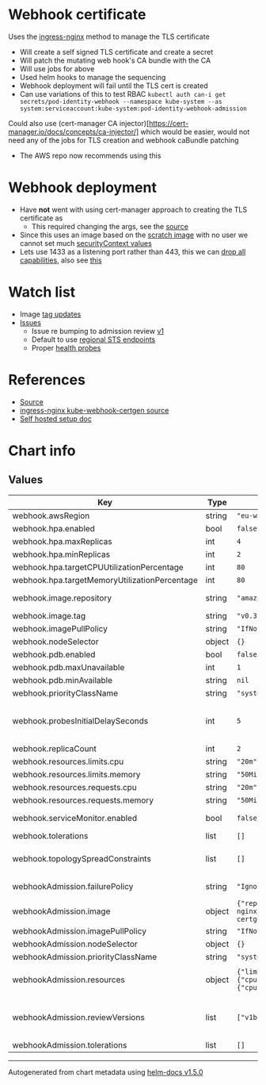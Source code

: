 # Webhook certificate
Uses the [ingress-nginx](https://github.com/kubernetes/ingress-nginx/tree/main/charts/ingress-nginx/templates/admission-webhooks) method to manage the TLS certificate
- Will create a self signed TLS certificate and create a secret
- Will patch the mutating web hook's CA bundle with the CA
- Will use jobs for above
- Used helm hooks to manage the sequencing
- Webhook deployment will fail until the TLS cert is created
- Can use variations of this to test RBAC `kubectl auth can-i get secrets/pod-identity-webhook --namespace kube-system --as system:serviceaccount:kube-system:pod-identity-webhook-admission`

Could also use (cert-manager CA injector)[https://cert-manager.io/docs/concepts/ca-injector/] which would be easier, would not need any of the jobs for TLS creation and webhook caBundle patching
- The AWS repo now recommends using this

# Webhook deployment
- Have **not** went with using cert-manager approach to creating the TLS certificate as
  - This required changing the args, see the [source](https://github.com/aws/amazon-eks-pod-identity-webhook/blob/master/main.go)
- Since this uses an image based on the [scratch image](https://github.com/aws/amazon-eks-pod-identity-webhook/blob/master/Dockerfile) with no user we cannot set much [securityContext values](https://snyk.io/blog/10-kubernetes-security-context-settings-you-should-understand/)
- Lets use 1433 as a listening port rather than 443, this we can [drop all capabilities](https://learn.snyk.io/lessons/container-does-not-drop-all-default-capabilities/kubernetes/), also see [this](https://snyk.io/blog/kubernetes-securitycontext-linux-capabilities/)

# Watch list
- Image [tag updates](https://hub.docker.com/r/amazon/amazon-eks-pod-identity-webhook/tags)
- [Issues](https://github.com/aws/amazon-eks-pod-identity-webhook/issues)
  - Issue re bumping to admission review [v1](https://github.com/aws/amazon-eks-pod-identity-webhook/issues/132)
  - Default to use [regional STS endpoints](https://github.com/aws/amazon-eks-pod-identity-webhook/issues/130)
  - Proper [health probes](https://github.com/aws/amazon-eks-pod-identity-webhook/issues/98)

# References
- [Source](https://github.com/aws/amazon-eks-pod-identity-webhook)
- [ingress-nginx kube-webhook-certgen source](https://github.com/kubernetes/ingress-nginx/tree/main/images/kube-webhook-certgen/rootfs)
- [Self hosted setup doc](https://github.com/aws/amazon-eks-pod-identity-webhook/blob/master/SELF_HOSTED_SETUP.md)

# Chart info
## Values

| Key | Type | Default | Description |
|-----|------|---------|-------------|
| webhook.awsRegion | string | `"eu-west-1"` |  |
| webhook.hpa.enabled | bool | `false` | Assumes resource metrics are available |
| webhook.hpa.maxReplicas | int | `4` |  |
| webhook.hpa.minReplicas | int | `2` |  |
| webhook.hpa.targetCPUUtilizationPercentage | int | `80` |  |
| webhook.hpa.targetMemoryUtilizationPercentage | int | `80` |  |
| webhook.image.repository | string | `"amazon/amazon-eks-pod-identity-webhook"` | See https://hub.docker.com/r/amazon/amazon-eks-pod-identity-webhook/tags |
| webhook.image.tag | string | `"v0.3.0"` |  |
| webhook.imagePullPolicy | string | `"IfNotPresent"` |  |
| webhook.nodeSelector | object | `{}` |  |
| webhook.pdb.enabled | bool | `false` |  |
| webhook.pdb.maxUnavailable | int | `1` |  |
| webhook.pdb.minAvailable | string | `nil` |  |
| webhook.priorityClassName | string | `"system-node-critical"` |  |
| webhook.probesInitialDelaySeconds | int | `5` | Will use this for the liveness and readiness probes, allowing time for the secret creation job to populate the k8s TLS secret and the patch job to update the webhook's caBundle |
| webhook.replicaCount | int | `2` |  |
| webhook.resources.limits.cpu | string | `"20m"` |  |
| webhook.resources.limits.memory | string | `"50Mi"` |  |
| webhook.resources.requests.cpu | string | `"20m"` |  |
| webhook.resources.requests.memory | string | `"50Mi"` |  |
| webhook.serviceMonitor.enabled | bool | `false` | Need to have the prometheus operator ServiceNonitor CRD before this can be enabled |
| webhook.tolerations | list | `[]` |  |
| webhook.topologySpreadConstraints | list | `[]` | See https://kubernetes.io/docs/concepts/workloads/pods/pod-topology-spread-constraints/ |
| webhookAdmission.failurePolicy | string | `"Ignore"` | Danger if you set to Fail may block pod creations unless the target service is healthy |
| webhookAdmission.image | object | `{"repository":"k8s.gcr.io/ingress-nginx/kube-webhook-certgen","tag":"v1.1.1"}` | See https://github.com/kubernetes/ingress-nginx/blob/main/charts/ingress-nginx/values.yaml |
| webhookAdmission.imagePullPolicy | string | `"IfNotPresent"` |  |
| webhookAdmission.nodeSelector | object | `{}` |  |
| webhookAdmission.priorityClassName | string | `"system-node-critical"` |  |
| webhookAdmission.resources | object | `{"limits":{"cpu":"15m","memory":"20Mi"},"requests":{"cpu":"15m","memory":"20Mi"}}` | Have found setting this to very low values delays the pod creation and startup time, ingress-nginx does not set these, these are reasonable defaults |
| webhookAdmission.reviewVersions | list | `["v1beta1"]` | Need to use v1beta1 as the AWS image implementation returns v1beta1 responses, see https://github.com/aws/amazon-eks-pod-identity-webhook/issues/132 |
| webhookAdmission.tolerations | list | `[]` |  |

----------------------------------------------
Autogenerated from chart metadata using [helm-docs v1.5.0](https://github.com/norwoodj/helm-docs/releases/v1.5.0)
